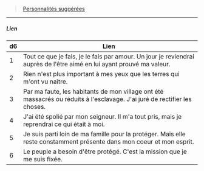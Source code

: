 ﻿---
!PersonalityLinkItem
Table: >+
  |d6|Lien|

  |---|---|

  |1|Tout ce que je fais, je le fais par amour. Un jour <!--br-->je reviendrai auprès de l'être aimé en lui ayant <!--br-->prouvé ma valeur.|

  |2|Rien n'est plus important à mes yeux que les <!--br-->terres qui m'ont vu naître.|

  |3|Par ma faute, les habitants de mon village ont <!--br-->été massacrés ou réduits à l'esclavage. J'ai juré <!--br-->de rectifier les choses.|

  |4|J'ai été spolié par mon seigneur. Il m'a tout pris, <!--br-->mais je reprendrai ce qui était à moi.|

  |5|Je suis parti loin de ma famille pour la protéger. <!--br-->Mais elle reste constamment présente dans <!--br-->mon coeur et mon esprit.|

  |6|Le peuple a besoin d'être protégé. C'est la <!--br-->mission que je me suis fixée.|

Id: background_villageois_hd.md#lien
ParentLink: background_villageois_hd.md#personnalités-suggérées
Name: Lien
ParentName: Personnalités suggérées
NameLevel: 5
Attributes: {}
---
> [Personnalités suggérées](hd_background_villageois_personnalites_suggerees.md)

---

##### Lien

|d6|Lien|
|---|---|
|1|Tout ce que je fais, je le fais par amour. Un jour je reviendrai auprès de l'être aimé en lui ayant prouvé ma valeur.|
|2|Rien n'est plus important à mes yeux que les terres qui m'ont vu naître.|
|3|Par ma faute, les habitants de mon village ont été massacrés ou réduits à l'esclavage. J'ai juré de rectifier les choses.|
|4|J'ai été spolié par mon seigneur. Il m'a tout pris, mais je reprendrai ce qui était à moi.|
|5|Je suis parti loin de ma famille pour la protéger. Mais elle reste constamment présente dans mon coeur et mon esprit.|
|6|Le peuple a besoin d'être protégé. C'est la mission que je me suis fixée.|

